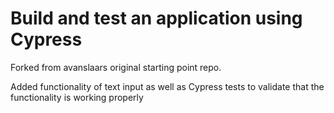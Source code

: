 # Build and test an application using Cypress

Forked from avanslaars original starting point repo. 

Added functionality of text input as well as Cypress tests to validate that the functionality is working properly
